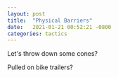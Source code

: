 ```yaml
---
layout: post
title:  "Physical Barriers"
date:   2021-01-21 00:52:21 -0800
categories: tactics
---
```


Let's throw down some cones?

Pulled on bike trailers?